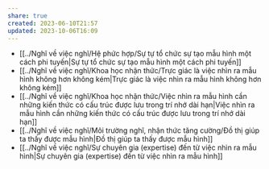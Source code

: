 ```yaml
---
share: true
created: 2023-06-10T21:57
updated: 2023-10-06T16:09
---
```

- [[../Nghĩ về việc nghĩ/Hệ phức hợp/Sự tự tổ chức sự tạo mẫu hình một cách phi tuyến|Sự tự tổ chức sự tạo mẫu hình một cách phi tuyến]]
- [[../Nghĩ về việc nghĩ/Khoa học nhận thức/Trực giác là việc nhìn ra mẫu hình không hơn không kém|Trực giác là việc nhìn ra mẫu hình không hơn không kém]]
- [[../Nghĩ về việc nghĩ/Khoa học nhận thức/Việc nhìn ra mẫu hình cần những kiến thức có cấu trúc được lưu trong trí nhớ dài hạn|Việc nhìn ra mẫu hình cần những kiến thức có cấu trúc được lưu trong trí nhớ dài hạn]]
- [[../Nghĩ về việc nghĩ/Môi trường nghĩ, nhận thức tăng cường/Đồ thị giúp ta thấy được mẫu hình|Đồ thị giúp ta thấy được mẫu hình]]
- [[../Nghĩ về việc nghĩ/Sự chuyên gia (expertise) đến từ việc nhìn ra mẫu hình|Sự chuyên gia (expertise) đến từ việc nhìn ra mẫu hình]]


